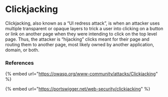 # Clickjacking

Clickjacking, also known as a “UI redress attack”, is when an attacker uses multiple transparent or opaque layers to trick a user into clicking on a button or link on another page when they were intending to click on the top level page. Thus, the attacker is “hijacking” clicks meant for their page and routing them to another page, most likely owned by another application, domain, or both.



### References

{% embed url="https://owasp.org/www-community/attacks/Clickjacking" %}

{% embed url="https://portswigger.net/web-security/clickjacking" %}
